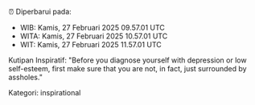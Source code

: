 ⏰ Diperbarui pada:
- WIB: Kamis, 27 Februari 2025 09.57.01 UTC
- WITA: Kamis, 27 Februari 2025 10.57.01 UTC
- WIT: Kamis, 27 Februari 2025 11.57.01 UTC

Kutipan Inspiratif:
"Before you diagnose yourself with depression or low self-esteem, first make sure that you are not, in fact, just surrounded by assholes."


Kategori: inspirational

